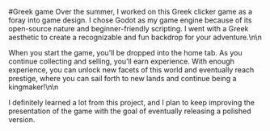 #Greek game
Over the summer, I worked on this Greek clicker game as a foray into game design. I chose Godot as my game engine because of its open-source nature and beginner-friendly scripting. I went with a Greek aesthetic to create a recognizable and fun backdrop for your adventure.\n\n

When you start the game, you’ll be dropped into the home tab. As you continue collecting and selling, you’ll earn experience. With enough experience, you can unlock new facets of this world and eventually reach prestige, where you can sail forth to new lands and continue being a kingmaker!\n\n

I definitely learned a lot from this project, and I plan to keep improving the presentation of the game with the goal of eventually releasing a polished version.

